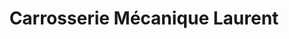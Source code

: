 ---
title: "Carrosserie Mécanique Laurent"
url: /orange/carrosserie-mecanique-laurent/
shop: Autowerkstatt
---